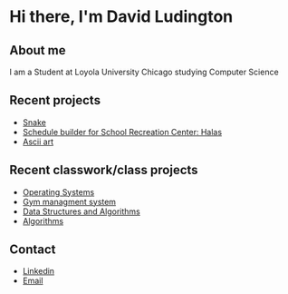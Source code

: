 # Hi there, I'm David Ludington 

## About me 
I am a Student at Loyola University Chicago studying Computer Science 

## Recent projects 
- [Snake](https://github.com/davidludington/snake-raylibTest)
- [Schedule builder for School Recreation Center: Halas](https://github.com/davidludington/halas_Mock_Schedule_maker)
- [Ascii art](https://github.com/davidludington/image_to_ascii)

## Recent classwork/class projects
- [Operating Systems](https://github.com/davidludington/comp310-starter)
- [Gym managment system](https://github.com/davidludington/c330-project)
- [Data Structures and Algorithms](https://github.com/davidludington/Comp-272-)
- [Algorithms](https://github.com/davidludington/comp363assignments)

## Contact 
- [Linkedin](https://www.linkedin.com/in/david-ludington-903389249/)
- [Email](mailto:dludington@luc.edu)

<!--
**davidludington/davidludington** is a ✨ _special_ ✨ repository because its `README.md` (this file) appears on your GitHub profile.

Here are some ideas to get you started:

- 🔭 I’m currently working on ...
- 🌱 I’m currently learning ...
- 👯 I’m looking to collaborate on ...
- 🤔 I’m looking for help with ...
- 💬 Ask me about ...
- 📫 How to reach me: ...
- 😄 Pronouns: ...
- ⚡ Fun fact: ...
-->
